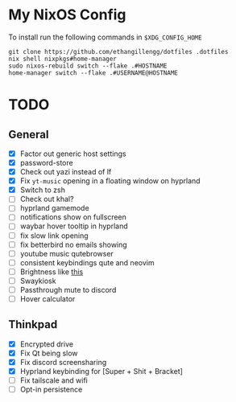 # My NixOS Config

To install run the following commands in `$XDG_CONFIG_HOME`

```shell
git clone https://github.com/ethangillengg/dotfiles .dotfiles
nix shell nixpkgs#home-manager
sudo nixos-rebuild switch --flake .#HOSTNAME
home-manager switch --flake .#USERNAME@HOSTNAME
```

# TODO

## General

- [x] Factor out generic host settings
- [x] password-store
- [x] Check out yazi instead of lf
- [x] Fix `yt-music` opening in a floating window on hyprland
- [x] Switch to zsh
- [ ] Check out khal?
- [ ] hyprland gamemode
- [ ] notifications show on fullscreen
- [ ] waybar hover tooltip in hyprland
- [ ] fix slow link opening
- [ ] fix betterbird no emails showing
- [ ] youtube music qutebrowser
- [ ] consistent keybindings qute and neovim
- [ ] Brightness like [this](https://www.reddit.com/r/unixporn/comments/d0lxbf/sway_symbolic_links_save_lives_pywal_mako/)
- [ ] Swaykiosk
- [ ] Passthrough mute to discord
- [ ] Hover calculator

## Thinkpad

- [x] Encrypted drive
- [x] Fix Qt being slow
- [x] Fix discord screensharing
- [x] Hyprland keybinding for [Super + Shit + Bracket]
- [ ] Fix tailscale and wifi
- [ ] Opt-in persistence
